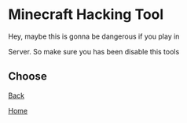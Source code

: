 # Minecraft Hacking Tool

Hey, maybe this is gonna be dangerous if you play in

Server. So make sure you has been disable this tools

## Choose

[Back](https://github.com/FFF-Net/Minecraft-Database) 

[Home](https://github.com/FFF-Net)

